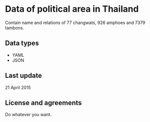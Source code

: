 Data of political area in Thailand
================================

Contain name and relations of 77 changwats, 926 amphoes and 7379 tambons.

Data types
--------------
* YAML
* JSON

Last update
------------
21 April 2015


License and agreements
--------------
Do whatever you want.

